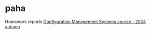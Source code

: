 # paha

Homework reports [Configuration Management Systems course - 2024 autumn]([url](https://terokarvinen.com/palvelinten-hallinta/))
